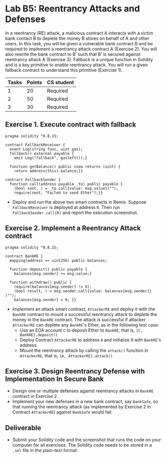  # Lab B5: Reentrancy Attacks and Defenses

In a reentrancy (RE) attack, a malicious contract A interacts with a victim bank contact B to deplete the money B stores on behalf of A and other users. In this task, you will be given a vulnerable bank contract B and be required to implement a reentrancy attack contract A (Exercise 2). You will also rewrite the bank contract to B’ such that B’ is secured against reentrancy attack A (Exercise 3). Fallback is a unique function in Solidity and is a key primitive to enable reentrancy attack. You will run a given fallback contract to understand this primitive (Exercise 1).

| Tasks | Points | CS student |
| --- | --- | --- |
| 1 | 20 | Required |
| 2 | 50 | Required | 
| 3 | 30 | Required | 


Exercise 1. Execute contract with fallback
---

```
pragma solidity ^0.8.15;

contract FallbackReceiver {
  event Log(string func, uint gas);
  fallback() external payable {
    emit Log("fallback", gasleft());}

  function getBalance() public view returns (uint) {
    return address(this).balance;}}

contract FallbackSender {
  function call(address payable _to) public payable {
    (bool sent, ) = _to.call{value: msg.value}("");
    require(sent, "Failed to send Ether");}}
```

- Deploy and run the above two smart contracts in Remix. Suppose `FallbackReceiver` is deployed at address `R`. Then run `FallbackSender.call(R)` and report the execution screenshot.

Exercise 2. Implement a Reentrancy Attack contract
---

```
pragma solidity ^0.8.15;

contract BankRE {
  mapping(address => uint256) public balances;

  function deposit() public payable {
    balances[msg.sender] += msg.value;}

  function withdraw() public {
    require(balances[msg.sender] != 0);
    (bool result, ) = msg.sender.call{value: balances[msg.sender]}("");
    balances[msg.sender] = 0; }}
```

- Implement an attack smart contract, `AttackerRE` and deploy it with the `BankRE` contract to mount a successful reentrancy attack to deplete the money in the `BankRE` contract. The attack is successful if attacker `AttackerRE` can deplete any `BankRE`'s Ether, as in the following test case:
    - Use an EOA account `C` to deposit Ether to `BankRE`, that is, `[C, BankRE].deposit()`
    - Deploy Contract `AttackerRE` to address `A` and initialize it with `BankRE`'s address.
    - Mount the reentrancy attack by calling the `attack()` function in `AttackerRE`, that is, `[A, AttackerRE].attack()`

Exercise 3.  Design Reentrancy Defense with Implementation In Secure Bank
---


- Design one or multiple defenses against reentrancy attacks in `BankRE` contract in Exercise 2.
- Implement your new defenses in a new bank contract, say `BankSafe`, so that running the reentrancy attack (as implemented by Exercise 2 in Contract `AttackerRE`) against `BankSafe` would fail.



  
## Deliverable

- Submit your Solidity code and the screenshot that runs the code on your computer for all exercises. The Solidity code needs to be stored in a `.sol` file in the plain-text format.
